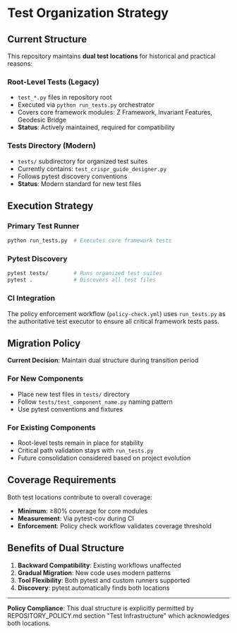 # Test Organization Strategy

## Current Structure

This repository maintains **dual test locations** for historical and practical reasons:

### Root-Level Tests (Legacy)
- `test_*.py` files in repository root
- Executed via `python run_tests.py` orchestrator
- Covers core framework modules: Z Framework, Invariant Features, Geodesic Bridge
- **Status**: Actively maintained, required for compatibility

### Tests Directory (Modern)
- `tests/` subdirectory for organized test suites
- Currently contains: `test_crispr_guide_designer.py`
- Follows pytest discovery conventions
- **Status**: Modern standard for new test files

## Execution Strategy

### Primary Test Runner
```bash
python run_tests.py  # Executes core framework tests
```

### Pytest Discovery
```bash
pytest tests/        # Runs organized test suites
pytest .             # Discovers all test files
```

### CI Integration
The policy enforcement workflow (`policy-check.yml`) uses `run_tests.py` as the authoritative test executor to ensure all critical framework tests pass.

## Migration Policy

**Current Decision**: Maintain dual structure during transition period

### For New Components
- Place new test files in `tests/` directory
- Follow `tests/test_component_name.py` naming pattern
- Use pytest conventions and fixtures

### For Existing Components
- Root-level tests remain in place for stability
- Critical path validation stays with `run_tests.py`
- Future consolidation considered based on project evolution

## Coverage Requirements

Both test locations contribute to overall coverage:
- **Minimum**: ≥80% coverage for core modules
- **Measurement**: Via pytest-cov during CI
- **Enforcement**: Policy check workflow validates coverage threshold

## Benefits of Dual Structure

1. **Backward Compatibility**: Existing workflows unaffected
2. **Gradual Migration**: New code uses modern patterns
3. **Tool Flexibility**: Both pytest and custom runners supported
4. **Discovery**: pytest automatically finds both locations

---

**Policy Compliance**: This dual structure is explicitly permitted by REPOSITORY_POLICY.md section "Test Infrastructure" which acknowledges both locations.